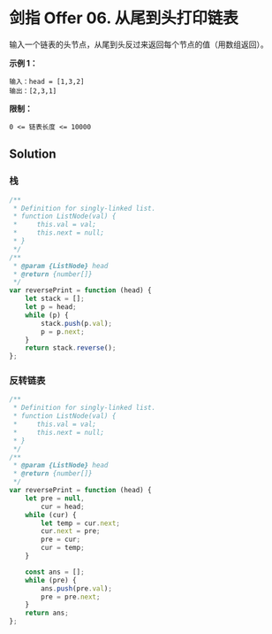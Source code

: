 # 剑指 Offer 06. 从尾到头打印链表

输入一个链表的头节点，从尾到头反过来返回每个节点的值（用数组返回）。

**示例 1：**

```
输入：head = [1,3,2]
输出：[2,3,1]
```

**限制：**

```
0 <= 链表长度 <= 10000
```

## Solution

### 栈

```javascript
/**
 * Definition for singly-linked list.
 * function ListNode(val) {
 *     this.val = val;
 *     this.next = null;
 * }
 */
/**
 * @param {ListNode} head
 * @return {number[]}
 */
var reversePrint = function (head) {
    let stack = [];
    let p = head;
    while (p) {
        stack.push(p.val);
        p = p.next;
    }
    return stack.reverse();
};
```

### 反转链表

```javascript
/**
 * Definition for singly-linked list.
 * function ListNode(val) {
 *     this.val = val;
 *     this.next = null;
 * }
 */
/**
 * @param {ListNode} head
 * @return {number[]}
 */
var reversePrint = function (head) {
    let pre = null,
        cur = head;
    while (cur) {
        let temp = cur.next;
        cur.next = pre;
        pre = cur;
        cur = temp;
    }

    const ans = [];
    while (pre) {
        ans.push(pre.val);
        pre = pre.next;
    }
    return ans;
};
```
